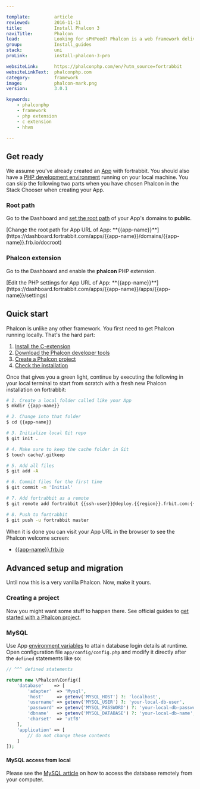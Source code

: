 ```yaml
---

template:         article
reviewed:         2016-11-11
title:            Install Phalcon 3
naviTitle:        Phalcon
lead:             Looking for sPHPeed? Phalcon is a web framework delivered as C extension providing high performance and low resource consumption. Here you learn how to best getting started with Phalcon 3 on fortrabbit.
group:            Install_guides
stack:            uni
proLink:          install-phalcon-3-pro

websiteLink:      https://phalconphp.com/en/?utm_source=fortrabbit
websiteLinkText:  phalconphp.com
category:         framework
image:            phalcon-mark.png
version:          3.0.1

keywords:
    - phalconphp
    - framework
    - php extension
    - c extension
    - hhvm

---
```



## Get ready

We assume you've already created an [App](app) with fortrabbit. You should also have a [PHP development environment](/local-development) running on your local machine. You can skip the following two parts when you have chosen Phalcon in the Stack Chooser when creating your App.

### Root path

Go to the Dashboard and [set the root path](/app#toc-set-a-custom-root-path) of your App's domains to **public**.

<div markdown="1" data-user="known">
[Change the root path for App URL of App: **{{app-name}}**](https://dashboard.fortrabbit.com/apps/{{app-name}}/domains/{{app-name}}.frb.io/docroot)
</div>

### Phalcon extension

Go to the Dashboard and enable the **phalcon** PHP extension.

<div markdown="1" data-user="known">
[Edit the PHP settings for App URL of App: **{{app-name}}**](https://dashboard.fortrabbit.com/apps/{{app-name}}/apps/{{app-name}}/settings)
</div>




## Quick start

Phalcon is unlike any other framework. You first need to get Phalcon running locally. That's the hard part:

1. [Install the C-extension](https://docs.phalconphp.com/en/latest/reference/install.html)
2. [Download the Phalcon developer tools](https://docs.phalconphp.com/en/latest/reference/tools.html)
3. [Create a Phalcon project](https://docs.phalconphp.com/en/latest/reference/tools.html#generating-a-project-skeleton)
4. [Check the installation](https://docs.phalconphp.com/en/latest/reference/tutorial.html#checking-your-installation)

Once that gives you a green light, continue by executing the following in your local terminal to start from scratch with a fresh new Phalcon installation on fortrabbit:

```bash
# 1. Create a local folder called like your App
$ mkdir {{app-name}}

# 2. Change into that folder
$ cd {{app-name}}

# 3. Initialize local Git repo
$ git init .

# 4. Make sure to keep the cache folder in Git
$ touch cache/.gitkeep

# 5. Add all files
$ git add -A

# 6. Commit files for the first time
$ git commit -m 'Initial'

# 7. Add fortrabbit as a remote
$ git remote add fortrabbit {{ssh-user}}@deploy.{{region}}.frbit.com:{{app-name}}.git

# 8. Push to fortrabbit
$ git push -u fortrabbit master
```

When it is done you can visit your App URL in the browser to see the Phalcon welcome screen:

* [{{app-name}}.frb.io](https://{{app-name}}.frb.io)


## Advanced setup and migration

Until now this is a very vanilla Phalcon. Now, make it yours.

### Creating a project

Now you might want some stuff to happen there. See official guides to [get started with a Phalcon project](https://docs.phalconphp.com/en/latest/reference/tutorial.html#creating-a-project).


### MySQL

Use App [environment variables](env-vars) to attain database login details at runtime. Open configuration file `app/config/config.php` and modify it directly after the `defined` statements like so:

```php
// ^^^ defined statements

return new \Phalcon\Config([
    'database'    => [
        'adapter'  => 'Mysql',
        'host'     => getenv('MYSQL_HOST') ?: 'localhost',
        'username' => getenv('MYSQL_USER') ?: 'your-local-db-user',
        'password' => getenv('MYSQL_PASSWORD') ?: 'your-local-db-password',
        'dbname'   => getenv('MYSQL_DATABASE') ?: 'your-local-db-name',
        'charset'  => 'utf8'
    ],
    'application' => [
        // do not change these contents
    ]
]);
```

#### MySQL access from local

Please see the [MySQL article](/mysql#toc-access-mysql-from-local) on how to access the database remotely from your computer.
